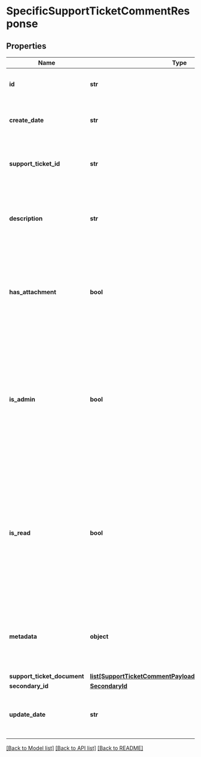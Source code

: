 # SpecificSupportTicketCommentResponse

## Properties
Name | Type | Description | Notes
------------ | ------------- | ------------- | -------------
**id** | **str** | The ID of the support ticket comment | [optional] 
**create_date** | **str** | Datetime the support ticket comment was created | [optional] 
**support_ticket_id** | **str** | The ID of the support ticket to which the comment belongs | 
**description** | **str** | Details and description of the information included in the support ticket comment | [optional] 
**has_attachment** | **bool** | Indicates if the comment has a document attached. Defaults to false which indicates it does not have an attachment | [optional] [default to False]
**is_admin** | **bool** | Indicates if the support ticket comment has been added by an internal administrator (as opposed to a client). Defaults to false which indicates that it has not been added by an administrator | [optional] [default to False]
**is_read** | **bool** | Indicates if the support ticket comment has been read by the internal user to whom the support ticket is assigned for resolution. Defaults to false which indicates that it has not been read | [optional] [default to False]
**metadata** | **object** | Custom information associated with the support ticket comment in the format key:value | [optional] 
**support_ticket_document** | [**list[SupportTicketCommentPayloadSupportTicketDocument]**](SupportTicketCommentPayloadSupportTicketDocument.md) |  | [optional] 
**secondary_id** | [**SecondaryId**](SecondaryId.md) |  | [optional] 
**update_date** | **str** | Datetime the support ticket comment was last updated | [optional] 

[[Back to Model list]](../README.md#documentation-for-models) [[Back to API list]](../README.md#documentation-for-api-endpoints) [[Back to README]](../README.md)


